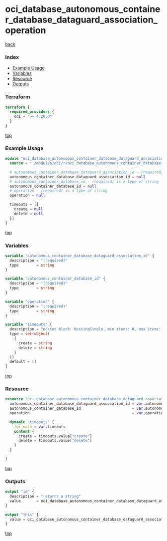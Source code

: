 # oci_database_autonomous_container_database_dataguard_association_operation

[back](../oci.md)

### Index

- [Example Usage](#example-usage)
- [Variables](#variables)
- [Resource](#resource)
- [Outputs](#outputs)

### Terraform

```terraform
terraform {
  required_providers {
    oci = ">= 4.20.0"
  }
}
```

[top](#index)

### Example Usage

```terraform
module "oci_database_autonomous_container_database_dataguard_association_operation" {
  source = "./modules/oci/r/oci_database_autonomous_container_database_dataguard_association_operation"

  # autonomous_container_database_dataguard_association_id - (required) is a type of string
  autonomous_container_database_dataguard_association_id = null
  # autonomous_container_database_id - (required) is a type of string
  autonomous_container_database_id = null
  # operation - (required) is a type of string
  operation = null

  timeouts = [{
    create = null
    delete = null
  }]
}
```

[top](#index)

### Variables

```terraform
variable "autonomous_container_database_dataguard_association_id" {
  description = "(required)"
  type        = string
}

variable "autonomous_container_database_id" {
  description = "(required)"
  type        = string
}

variable "operation" {
  description = "(required)"
  type        = string
}

variable "timeouts" {
  description = "nested block: NestingSingle, min items: 0, max items: 0"
  type = set(object(
    {
      create = string
      delete = string
    }
  ))
  default = []
}
```

[top](#index)

### Resource

```terraform
resource "oci_database_autonomous_container_database_dataguard_association_operation" "this" {
  autonomous_container_database_dataguard_association_id = var.autonomous_container_database_dataguard_association_id
  autonomous_container_database_id                       = var.autonomous_container_database_id
  operation                                              = var.operation

  dynamic "timeouts" {
    for_each = var.timeouts
    content {
      create = timeouts.value["create"]
      delete = timeouts.value["delete"]
    }
  }

}
```

[top](#index)

### Outputs

```terraform
output "id" {
  description = "returns a string"
  value       = oci_database_autonomous_container_database_dataguard_association_operation.this.id
}

output "this" {
  value = oci_database_autonomous_container_database_dataguard_association_operation.this
}
```

[top](#index)